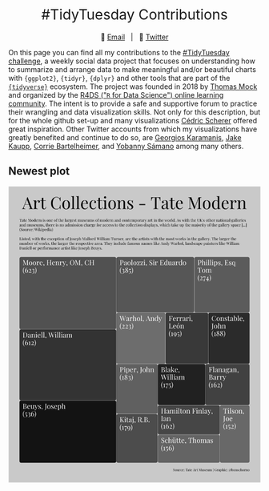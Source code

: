 <h1 style="font-weight:normal" align="center">
  &nbsp;#TidyTuesday Contributions&nbsp;
</h1>

<div align="center">

&nbsp;&nbsp;&nbsp;:e-mail: [Email][Email]&nbsp;&nbsp;&nbsp;|&nbsp;&nbsp;&nbsp;:speech_balloon: [Twitter][Twitter]&nbsp;&nbsp;&nbsp;

</div>

<!--
Quick Link
-->

[Twitter]:https://twitter.com/bonschorno
[Email]:mailto:colin.walder@hotmail.com

On this page you can find all my contributions to the [#TidyTuesday challenge](https://github.com/rfordatascience/tidytuesday), a weekly social data project that focuses on understanding how to summarize and arrange data to make meaningful and/or beautiful charts with `{ggplot2}`, `{tidyr}`, `{dplyr}` and other tools that are part of the [`{tidyverse}`](https://www.tidyverse.org/) ecosystem. The project was founded in 2018 by [Thomas Mock](https://thomasmock.netlify.com/) and organized by the [R4DS ("`R` for Data Science") online learning community](https://twitter.com/r4dscommunity). The intent is to provide a safe and supportive forum to practice their wrangling and data visualization skills. Not only for this description, but for the whole github set-up and many visualizations [Cédric Scherer](https://twitter.com/CedScherer) offered great inspiration. Other Twitter accounts from which my visualizations have greatly benefited and continue to do so, are [Georgios Karamanis](https://twitter.com/geokaramanis), [Jake Kaupp](https://twitter.com/jakekaupp), [Corrie Bartelheimer](https://twitter.com/corrieaar), and [Yobanny Sámano](https://twitter.com/ysamano28) among many others. 

## Newest plot

![./plots/2021/2021_03_ArtCollections.png](https://raw.githubusercontent.com/bonschorno/TidyTuesday/master/plots/2021/2021_03_ArtCollections.png)

